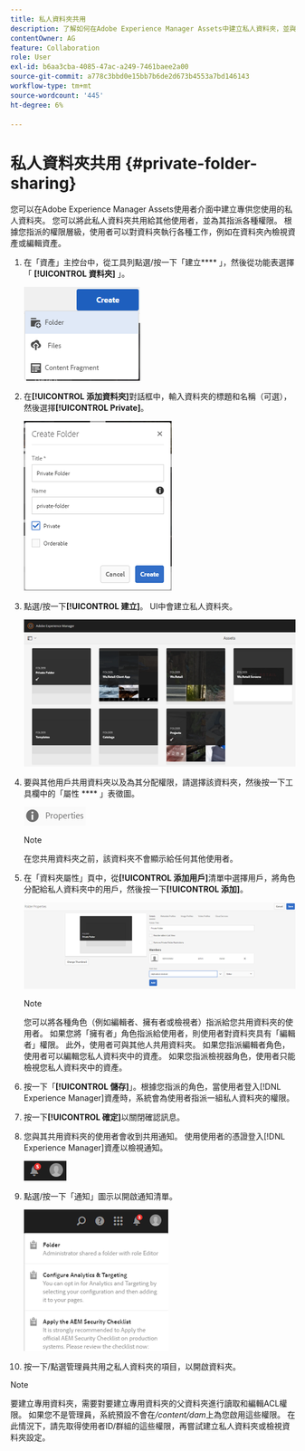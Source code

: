 ```yaml
---
title: 私人資料夾共用
description: 了解如何在Adobe Experience Manager Assets中建立私人資料夾，並與其他使用者共用資料夾，以及為其指派各種權限。
contentOwner: AG
feature: Collaboration
role: User
exl-id: b6aa3cba-4085-47ac-a249-7461baee2a00
source-git-commit: a778c3bbd0e15bb7b6de2d673b4553a7bd146143
workflow-type: tm+mt
source-wordcount: '445'
ht-degree: 6%

---
```


# 私人資料夾共用 {#private-folder-sharing}

您可以在Adobe Experience Manager Assets使用者介面中建立專供您使用的私人資料夾。 您可以將此私人資料夾共用給其他使用者，並為其指派各種權限。 根據您指派的權限層級，使用者可以對資料夾執行各種工作，例如在資料夾內檢視資產或編輯資產。

1. 在「資產」主控台中，從工具列點選/按一下「建立&#x200B;**** 」，然後從功能表選擇「 **[!UICONTROL 資料夾]** 」。

   ![chlimage_1-411](assets/chlimage_1-411.png)

1. 在&#x200B;**[!UICONTROL 添加資料夾]**&#x200B;對話框中，輸入資料夾的標題和名稱（可選），然後選擇&#x200B;**[!UICONTROL Private]**。

   ![chlimage_1-412](assets/chlimage_1-412.png)

1. 點選/按一下&#x200B;**[!UICONTROL 建立]**。 UI中會建立私人資料夾。

   ![chlimage_1-413](assets/chlimage_1-413.png)

1. 要與其他用戶共用資料夾以及為其分配權限，請選擇該資料夾，然後按一下工具欄中的「屬性 **** 」表徵圖。

   ![chlimage_1-414](assets/chlimage_1-414.png)

   >[!NOTE]
   >
   >在您共用資料夾之前，該資料夾不會顯示給任何其他使用者。

1. 在「資料夾屬性」頁中，從&#x200B;**[!UICONTROL 添加用戶]**&#x200B;清單中選擇用戶，將角色分配給私人資料夾中的用戶，然後按一下&#x200B;**[!UICONTROL 添加]**。

   ![chlimage_1-415](assets/chlimage_1-415.png)

   >[!NOTE]
   >
   >您可以將各種角色（例如編輯者、擁有者或檢視者）指派給您共用資料夾的使用者。 如果您將「擁有者」角色指派給使用者，則使用者對資料夾具有「編輯者」權限。 此外，使用者可與其他人共用資料夾。 如果您指派編輯者角色，使用者可以編輯您私人資料夾中的資產。 如果您指派檢視器角色，使用者只能檢視您私人資料夾中的資產。

1. 按一下「**[!UICONTROL 儲存]**」。根據您指派的角色，當使用者登入[!DNL Experience Manager]資產時，系統會為使用者指派一組私人資料夾的權限。
1. 按一下&#x200B;**[!UICONTROL 確定]**&#x200B;以關閉確認訊息。
1. 您與其共用資料夾的使用者會收到共用通知。 使用使用者的憑證登入[!DNL Experience Manager]資產以檢視通知。

   ![chlimage_1-416](assets/chlimage_1-416.png)

1. 點選/按一下「通知」圖示以開啟通知清單。

   ![chlimage_1-417](assets/chlimage_1-417.png)

1. 按一下/點選管理員共用之私人資料夾的項目，以開啟資料夾。

>[!NOTE]
>
>要建立專用資料夾，需要對要建立專用資料夾的父資料夾進行讀取和編輯ACL權限。 如果您不是管理員，系統預設不會在&#x200B;*/content/dam*&#x200B;上為您啟用這些權限。 在此情況下，請先取得使用者ID/群組的這些權限，再嘗試建立私人資料夾或檢視資料夾設定。
